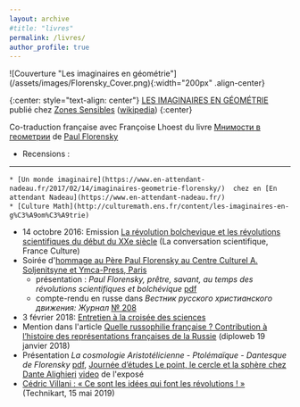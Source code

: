 ```yaml
---
layout: archive
#title: "livres"
permalink: /livres/
author_profile: true
---
```



<a id="imaginaires">
![Couverture &quot;Les imaginaires en géométrie&quot;](/assets/images/Florensky_Cover.png){:width="200px"  .align-center}</a>

{:center: style="text-align: center"}
[LES IMAGINAIRES EN GÉOMÉTRIE](http://www.zones-sensibles.org/pavel-florensky-les-imaginaires-en-geometrie/)
publié chez [Zones Sensibles](http://www.zones-sensibles.org/pavel-florensky-les-imaginaires-en-geometrie/)
([wikipedia](https://fr.wikipedia.org/wiki/Les_Imaginaires_en_g%C3%A9om%C3%A9trie))
{:center}

Co-traduction française avec Françoise Lhoest du livre [Мнимости в геометрии](https://ru.wikipedia.org/wiki/%D0%9C%D0%BD%D0%B8%D0%BC%D0%BE%D1%81%D1%82%D0%B8_%D0%B2_%D0%B3%D0%B5%D0%BE%D0%BC%D0%B5%D1%82%D1%80%D0%B8%D0%B8) de [Paul Florensky](https://fr.wikipedia.org/wiki/Paul_Florensky)

* Recensions : 
---
	* [Un monde imaginaire](https://www.en-attendant-nadeau.fr/2017/02/14/imaginaires-geometrie-florensky/)  chez en [En attendant Nadeau](https://www.en-attendant-nadeau.fr/)
	* [Culture Math](http://culturemath.ens.fr/content/les-imaginaires-en-g%C3%A9om%C3%A9trie)
* 14 octobre 2016: Emission  [La révolution bolchevique et les révolutions scientifiques du début du XXe siècle](https://www.franceculture.fr/emissions/la-conversation-scientifique/la-revolution-bolchevique-et-les-revolutions-scientifiques-du-debut-du-xxe-siecle) (La conversation scientifique, France Culture)
* Soirée d'[hommage au Père Paul Florensky au Centre Culturel A. Soljenitsyne et Ymca-Press, Paris](http://artcorusse.org/hommage-au-pere-paul-florensky-au-centre-culturel-a-soljenitsyne-et-ymca-press-paris/)
	* présentation : <i>Paul Florensky, prêtre, savant, au temps des révolutions scientifiques et bolchévique</i> [pdf](https://drive.google.com/open?id=17ybU_KpvhAzYQrL9T3he83_0Qv7zIrm4)
	* compte-rendu en russe dans  <i>Вестник русского христианского движения: Журнал</i>  [№ 208](https://www.rp-net.ru/store/element.php?IBLOCK_ID=30&SECTION_ID=288&ELEMENT_ID=8038)
* 3 février 2018:  [Entretien à la croisée des sciences](http://trensmissions.org/entretiens-croisee-des-sciences/entretien-a-croisee-sciences-3-fevrier-2018/)
* Mention dans l'article [Quelle russophilie française ? Contribution à l’histoire des représentations françaises de la Russie](https://www.diploweb.com/Quelle-russophilie-francaise-Contribution-a-l-histoire-des-representations-francaises-de-la-Russie.html) (diploweb 19 janvier 2018)
* Présentation <i>La cosmologie Aristotélicienne - Ptolémaïque - Dantesque de Florensky</i>  [pdf](https://drive.google.com/open?id=1CrI2GMtVZT-_M2WfTakB-cjCKQMMlZ46), [Journée d’études Le point, le cercle et la sphère chez Dante Alighieri](http://dantesque.fr/archive/point-cercle-sphere-chez-dante-alighieri/)  [video](https://www.youtube.com/watch?v=i6q-uSr2iCA&t=74s) de l'exposé
* [Cédric Villani : « Ce sont les idées qui font les révolutions ! »](https://www.technikart.com/cedric-villani-ce-sont-les-idees-qui-font-les-revolutions/) (Technikart, 15 mai 2019)

